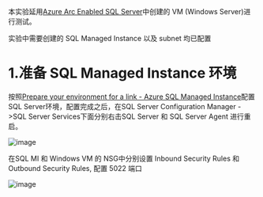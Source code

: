 本实验延用[Azure Arc Enabled SQL Server](https://github.com/ZuoXuangn/SQLdemo/blob/main/Azure%20Arc%20Enabled%20SQL%20Server.md)中创建的 VM (Windows Server)进行测试。

实验中需要创建的 SQL Managed Instance 以及 subnet 均已配置

# 1.准备 SQL Managed Instance 环境

按照[Prepare your environment for a link - Azure SQL Managed Instance](https://learn.microsoft.com/zh-cn/azure/azure-sql/managed-instance/managed-instance-link-preparation?view=azuresql)配置SQL Server环境，配置完成之后，在SQL Server Configuration Manager ->SQL Server Services下面分别右击SQL Server 和 SQL Server Agent 进行重启。

![image](https://user-images.githubusercontent.com/34478391/226514357-87fe2732-37f8-4974-9670-3f0074b2497d.png)

在SQL MI 和 Windows VM 的 NSG中分别设置 Inbound Security Rules 和 Outbound Security Rules, 配置 5022 端口

![image](https://user-images.githubusercontent.com/34478391/226515349-31e46a58-42c0-4a91-89ce-68767d83384c.png)


